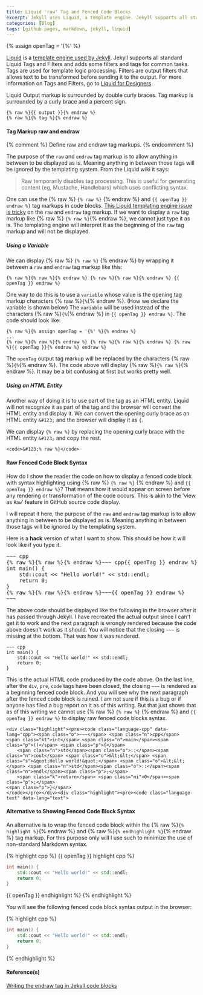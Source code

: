 ```yaml
---
title: Liquid 'raw' Tag and Fenced Code Blocks
excerpt: Jekyll uses Liquid, a template engine. Jekyll supports all standard Liquid tags and filters and adds some filters and tags for common tasks.
categories: [Blog]
tags: [github pages, markdown, jekyll, liquid]
---
```


{% assign openTag = '{%' %}

[Liquid] is a [template engine used by Jekyll].
Jekyll supports all standard Liquid Tags and Filters and adds some filters and tags for common tasks.
Tags are used for template logic processing.
Filters are output filters that allows text to be transformed before sending it to the output.
For more information on Tags and Filters, go to [Liquid for Designers].

Liquid Output markup is surrounded by double curly braces.
Tag markup is surrounded by a curly brace and a percent sign.

~~~
{% raw %}{{ output }}{% endraw %}
{% raw %}{% tag %}{% endraw %}
~~~

#### Tag Markup raw and endraw

{% comment %}
Define raw and endraw tag markups.
{% endcomment %}

The purpose of the `raw` and `endraw` tag markup is to allow anything in between to be displayed as is.
Meaning anything in between those tags will be ignored by the templating system.
From the Liquid wiki it says:

> Raw temporarily disables tag processing. This is useful for generating content (eg, Mustache, Handlebars) which uses conflicting syntax.

One can use the {% raw %} `{% raw %}` {% endraw %} and `{{ openTag }} endraw %}` tag markups in code blocks.
[This Liquid templating engine issue is tricky](http://blog.slaks.net/2013-06-10/jekyll-endraw-in-code) on the `raw` and `endraw` tag markup.
If we want to display a `raw` tag markup like {% raw %} `{% raw %}`{% endraw %}, we cannot just type it as is.
The templating engine will interpret it as the beginning of the `raw` tag markup and will not be displayed.

##### Using a Variable

We can display {% raw %} `{% raw %}` {% endraw %} by wrapping it between a `raw` and `endraw` tag markup like this:

~~~
{% raw %}{% raw %}{% endraw %} {% raw %}{% raw %}{% endraw %} {{ openTag }} endraw %}
~~~

One way to do this is to use a `variable` whose value is the opening tag markup characters {% raw %}`{%`{% endraw %}.
(How we declare the variable is shown below)
The `variable` will be used instead of the characters {% raw %}`{%`{% endraw %} in `{{ openTag }} endraw %}`.
The code should look like:

~~~
{% raw %}{% assign openTag = '{%' %}{% endraw %}
...
{% raw %}{% raw %}{% endraw %} {% raw %}{% raw %}{% endraw %} {% raw %}{{ openTag }}{% endraw %} endraw %}
~~~

The `openTag` output tag markup will be replaced by the characters {% raw %}`{%`{% endraw %}.
The code above will display {% raw %}`{% raw %}`{% endraw %}. It may be a bit confusing at first but works pretty well.

##### Using an HTML Entity

Another way of doing it is to use part of the tag as an HTML entity.
Liquid will not recognize it as part of the tag and the browser will convert the HTML entity and display it.
We can convert the opening curly brace as an HTML entity <code>&amp;#123;</code> and the browser will display it as <code>&#123;</code>.

We can display <code>&#123;% raw %}</code> by replacing the opening curly brace with the HTML entity <code>&amp;#123;</code> and copy the rest.

~~~
<code>&#123;% raw %}</code>
~~~

#### Raw Fenced Code Block Syntax

How do I show the reader the code on how to display a fenced code block with syntax highlighting using {% raw %} `{% raw %}` {% endraw %} and `{{ openTag }} endraw %}`?
That means how it would appear on screen before any rendering or transformation of the code occurs.
This is akin to the 'view as `Raw`' feature in GitHub source code display.

I will repeat it here, the purpose of the `raw` and `endraw` tag markup is to allow anything in between to be displayed as is.
Meaning anything in between those tags will be ignored by the templating system.

Here is a __hack__ version of what I want to show. This should be how it will look like if you type it.

<div class="highlight"><pre>
~~~ cpp
{% raw %}{% raw %}{% endraw %}~~~ cpp{{ openTag }} endraw %}
int main() {
    std::cout << "Hello world!" << std::endl;
    return 0;
}
{% raw %}{% raw %}{% endraw %}~~~{{ openTag }} endraw %}
~~~
</pre></div>

The above code should be displayed like the following in the browser after it has passed through Jekyll.
I have recreated the actual output since I can't get it to work and the next paragraph is wrongly rendered because the code above doesn't work as it should.
You will notice that the closing `~~~` is missing at the bottom. That was how it was rendered.

<div class="highlight"><pre><code class="language-cpp" data-lang="cpp"><span class="o">~~~</span> <span class="n">cpp</span>
<span class="kt">int</span> <span class="n">main</span><span class="p">()</span> <span class="p">{</span>
    <span class="n">std</span><span class="o">::</span><span class="n">cout</span> <span class="o">&lt;&lt;</span> <span class="s">&quot;Hello world!&quot;</span> <span class="o">&lt;&lt;</span> <span class="n">std</span><span class="o">::</span><span class="n">endl</span><span class="p">;</span>
    <span class="k">return</span> <span class="mi">0</span><span class="p">;</span>
<span class="p">}</span>
</code></pre></div>

This is the actual HTML code produced by the code above.
On the last line, after the `div`, `pre`, `code` tags have been closed, the closing `~~~` is rendered as a beginning fenced code block.
And you will see why the next paragraph after the fenced code block is ruined.
I am not sure if this is a bug or if anyone has filed a bug report on it as of this writing.
But that just shows that as of this writing we cannot use {% raw %} `{% raw %}` {% endraw %} and `{{ openTag }} endraw %}` to display raw fenced code blocks syntax.

~~~
<div class="highlight"><pre><code class="language-cpp" data-lang="cpp"><span class="o">~~~</span> <span class="n">cpp</span>
<span class="kt">int</span> <span class="n">main</span><span class="p">()</span> <span class="p">{</span>
    <span class="n">std</span><span class="o">::</span><span class="n">cout</span> <span class="o">&lt;&lt;</span> <span class="s">&quot;Hello world!&quot;</span> <span class="o">&lt;&lt;</span> <span class="n">std</span><span class="o">::</span><span class="n">endl</span><span class="p">;</span>
    <span class="k">return</span> <span class="mi">0</span><span class="p">;</span>
<span class="p">}</span>
</code></pre></div><div class="highlight"><pre><code class="language-text" data-lang="text">
~~~

#### Alternative to Showing Fenced Code Block Syntax

An alternative is to wrap the fenced code block within the {% raw %}`{% highlight %}`{% endraw %} and {% raw %}`{% endhighlight %}`{% endraw %} tag markup.
For this purpose only will I use such to minimize the use of non-standard Markdown syntax.

{% highlight cpp %}
{{ openTag }} highlight cpp %}
~~~ cpp
int main() {
    std::cout << "Hello world!" << std::endl;
    return 0;
}
~~~
{{ openTag }} endhighlight %}
{% endhighlight %}

You will see the following fenced code block syntax output in the browser:

{% highlight cpp %}
~~~ cpp
int main() {
    std::cout << "Hello world!" << std::endl;
    return 0;
}
~~~
{% endhighlight %}

#### Reference(s)

[Writing the endraw tag in Jekyll code blocks](http://blog.slaks.net/2013-06-10/jekyll-endraw-in-code/)



[Liquid]: https://github.com/Shopify/liquid/wiki "Liquid"
[template engine used by Jekyll]: http://jekyllrb.com/docs/templates/
[Liquid for Designers]: https://github.com/Shopify/liquid/wiki/Liquid-for-Designers
